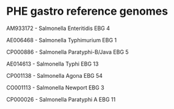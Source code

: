 # PHE gastro reference genomes

AM933172 - Salmonella Enteritidis EBG 4

AE006468 - Salmonella Typhimurium EBG 1

CP000886 - Salmonella Paratyphi-B/Java EBG 5

AE014613 - Salmonella Typhi EBG 13

CP001138 - Salmonella Agona EBG 54

CO001113 - Salmonella Newport EBG 3

CP000026 - Salmonella Paratyphi A EBG 11
